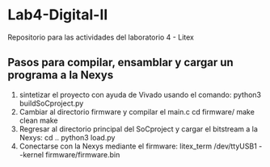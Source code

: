 # Lab4-Digital-II
 Repositorio para las actividades del laboratorio 4 - Litex

## Pasos para compilar, ensamblar y cargar un programa a la Nexys
1. sintetizar el proyecto con ayuda de Vivado usando el comando:
       python3 buildSoCproject.py
2. Cambiar al directorio firmware y compilar el main.c
       cd firmware/
       make clean
       make
3. Regresar al directorio principal del SoCproject y cargar el bitstream a la Nexys:
       cd ..
       python3 load.py
4. Conectarse con la Nexys mediante el firmware:
       litex_term /dev/ttyUSB1 --kernel firmware/firmware.bin
